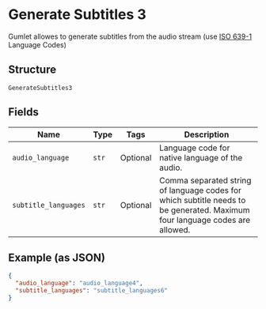 
# Generate Subtitles 3

Gumlet allowes to generate subtitles from the audio stream (use <a href='https://en.wikipedia.org/wiki/List_of_ISO_639_language_codes'> ISO 639-1 </a> Language Codes)

## Structure

`GenerateSubtitles3`

## Fields

| Name | Type | Tags | Description |
|  --- | --- | --- | --- |
| `audio_language` | `str` | Optional | Language code for native language of the audio. |
| `subtitle_languages` | `str` | Optional | Comma separated string of language codes for which subtitle needs to be generated. Maximum four language codes are allowed. |

## Example (as JSON)

```json
{
  "audio_language": "audio_language4",
  "subtitle_languages": "subtitle_languages6"
}
```

